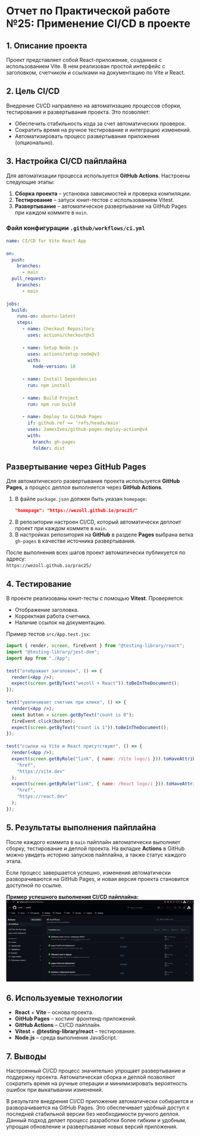 # Отчет по Практической работе №25: Применение CI/CD в проекте

## 1. Описание проекта
Проект представляет собой React-приложение, созданное с использованием Vite. В нем реализован простой интерфейс с заголовком, счетчиком и ссылками на документацию по Vite и React.

## 2. Цель CI/CD
Внедрение CI/CD направлено на автоматизацию процессов сборки, тестирования и развертывания проекта. Это позволяет:
- Обеспечить стабильность кода за счет автоматических проверок.
- Сократить время на ручное тестирование и интеграцию изменений.
- Автоматизировать процесс развертывания приложения (опционально).

## 3. Настройка CI/CD пайплайна
Для автоматизации процесса используется **GitHub Actions**. Настроены следующие этапы:
1. **Сборка проекта** – установка зависимостей и проверка компиляции.
2. **Тестирование** – запуск юнит-тестов с использованием Vitest.
3. **Развертывание** – автоматическое развертывание на GitHub Pages при каждом коммите в `main`.

### Файл конфигурации `.github/workflows/ci.yml`
```yaml
name: CI/CD for Vite React App

on:
  push:
    branches:
      - main
  pull_request:
    branches:
      - main

jobs:
  build:
    runs-on: ubuntu-latest
    steps:
      - name: Checkout Repository
        uses: actions/checkout@v3

      - name: Setup Node.js
        uses: actions/setup-node@v3
        with:
          node-version: 18

      - name: Install Dependencies
        run: npm install

      - name: Build Project
        run: npm run build

      - name: Deploy to GitHub Pages
        if: github.ref == 'refs/heads/main'
        uses: JamesIves/github-pages-deploy-action@v4
        with:
          branch: gh-pages
          folder: dist
```
## Развертывание через GitHub Pages

Для автоматического развертывания проекта используется **GitHub Pages**, а процесс деплоя выполняется через **GitHub Actions**. 

1. В файле `package.json` должен быть указан `homepage`:
   ```json
   "homepage": "https://wezoll.github.io/prac25/"
   ```
2. В репозитории настроен CI/CD, который автоматически деплоит проект при каждом коммите в `main`.
3. В настройках репозитория на **GitHub** в разделе **Pages** выбрана ветка `gh-pages` в качестве источника развертывания.

После выполнения всех шагов проект автоматически публикуется по адресу:  
`https://wezoll.github.io/prac25/`

## 4. Тестирование
В проекте реализованы юнит-тесты с помощью **Vitest**. Проверяется:
- Отображение заголовка.
- Корректная работа счетчика.
- Наличие ссылок на документацию.

Пример тестов `src/App.test.jsx`:
```jsx
import { render, screen, fireEvent } from "@testing-library/react";
import "@testing-library/jest-dom";
import App from "./App";

test("отображает заголовок", () => {
  render(<App />);
  expect(screen.getByText("wezoll + React")).toBeInTheDocument();
});

test("увеличивает счетчик при клике", () => {
  render(<App />);
  const button = screen.getByText("count is 0");
  fireEvent.click(button);
  expect(screen.getByText("count is 1")).toBeInTheDocument();
});

test("ссылки на Vite и React присутствуют", () => {
  render(<App />);
  expect(screen.getByRole("link", { name: /Vite logo/i })).toHaveAttribute(
    "href",
    "https://vite.dev"
  );
  expect(screen.getByRole("link", { name: /React logo/i })).toHaveAttribute(
    "href",
    "https://react.dev"
  );
});
```

## 5. Результаты выполнения пайплайна
После каждого коммита в `main` пайплайн автоматически выполняет сборку, тестирование и деплой проекта. На вкладке **Actions** в GitHub можно увидеть историю запусков пайплайна, а также статус каждого этапа.

Если процесс завершается успешно, изменения автоматически разворачиваются на GitHub Pages, и новая версия проекта становится доступной по ссылке.

**Пример успешного выполнения CI/CD пайплайна:**
![alt text](actions.png)

## 6. Используемые технологии
- **React** + **Vite** – основа проекта.
- **GitHub Pages** – хостинг фронтенд-приложений.
- **GitHub Actions** – CI/CD пайплайн.
- **Vitest** + **@testing-library/react** – тестирование.
- **Node.js** – среда выполнения JavaScript.

## 7. Выводы
Настроенный CI/CD процесс значительно упрощает развертывание и поддержку проекта. Автоматическая сборка и деплой позволяют сократить время на ручные операции и минимизировать вероятность ошибок при выкатывании изменений.

В результате внедрения CI/CD приложение автоматически собирается и разворачивается на GitHub Pages. Это обеспечивает удобный доступ к последней стабильной версии без необходимости ручного деплоя. Данный подход делает процесс разработки более гибким и удобным, упрощая обновление и развертывание новых версий приложения.
